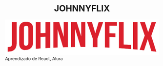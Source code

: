 <h1 align="center">JOHNNYFLIX</h1>
<img src="https://github.com/sr-johnny/johnnyflix/blob/master/src/assets/img/logo.png" alt="JOHNNYFLIX" />
Aprendizado de React, Alura
